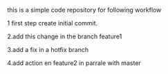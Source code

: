 this is a simple code repository for following workflow

1 first step create initial commit.

2.add this change in the branch feature1

3.add a fix in a hotfix branch

4.add action en feature2 in parrale with master
